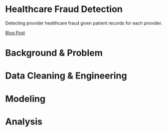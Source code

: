 # Healthcare Fraud Detection
Detecting provider healthcare fraud given patient records for each provider. 

[Blog Post](https://nycdatascience.com/blog/author/james-welch/)

# Background & Problem


# Data Cleaning & Engineering


# Modeling


# Analysis
